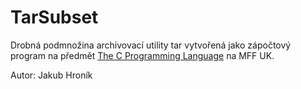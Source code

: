 # TarSubset

Drobná podmnožina archivovací utility tar vytvořená jako zápočtový program na předmět [The C Programming Language](https://devnull-cz.github.io/c-prog-lang/) na MFF UK.

Autor: Jakub Hroník

